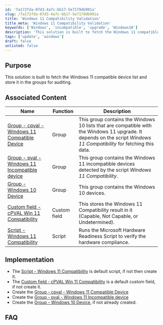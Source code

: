 ```yaml
---
id: 'fa172fda-07d3-4a7c-bb17-5e7179db991a'
slug: /fa172fda-07d3-4a7c-bb17-5e7179db991a
title: 'Windows 11 Compatibility Validation'
title_meta: 'Windows 11 Compatibility Validation'
keywords: ['Windows', 'incompatible', 'upgrade', 'Windows10']
description: 'This solution is built to fetch the Windows 11 compatible device list and store it in the group'
tags: ['update', 'windows']
draft: false
unlisted: false
---
```


## Purpose

This solution is built to fetch the Windows 11 compatible device list and store it in the groups for auditing.

## Associated Content

| **Name**                                 | **Function**   | **Description**                                                                                           |
|------------------------------------------|----------------|-----------------------------------------------------------------------------------------------------------|
| [Group - cpval - Windows 11 Compatible Device](/docs/e4de7e04-7ea5-4f1a-8d44-3ff7ebcbaf4e)     | Group          | This group contains the Windows 10 lists that are compatible with the Windows 11 upgrade. It depends on the script *Windows 11 Compatibility* for fetching this data. |
| [Group - pval - Windows 11 Incompatible device](/docs/ac1500b2-aa22-48fe-b1c2-4d57f9b955de)   | Group          | This group contains the Windows 11 incompatible devices detected by the script *Windows 11 Compatibility*. |
| [Group - Windows 10 Device](/docs/3b41d9f6-f7f2-44f2-9ec3-3d9349e584f0)                        | Group          | This group contains the Windows 10 devices.                                                               |
| [Custom field - cPVAL Win 11 Compatibility](/docs/7967028d-d2ff-4afe-a89e-437541c70208)               | Custom field   | This stores the Windows 11 Compatibility result in it (Capable, Not Capable, or Undetermined).            |
| [Script - Windows 11 Compatibility](/docs/fd6f7153-0a36-4a0b-a46d-ce403f13a540)                 | Script         | Runs the Microsoft Hardware Readiness Script to verify the hardware compliance.                           |


## Implementation

- The [Script - Windows 11 Compatibility](/docs/fd6f7153-0a36-4a0b-a46d-ce403f13a540) is default script, if not then create it.
- The [Custom field - cPVAL Win 11 Compatibility](/docs/7967028d-d2ff-4afe-a89e-437541c70208) is a default custom field, if not create it.
- Create the [Group - cpval - Windows 11 Compatible Device](/docs/e4de7e04-7ea5-4f1a-8d44-3ff7ebcbaf4e)
- Create the [Group - pval - Windows 11 Incompatible device](/docs/ac1500b2-aa22-48fe-b1c2-4d57f9b955de)
- Create the  [Group - Windows 10 Device](/docs/3b41d9f6-f7f2-44f2-9ec3-3d9349e584f0), if not already created.

## FAQ